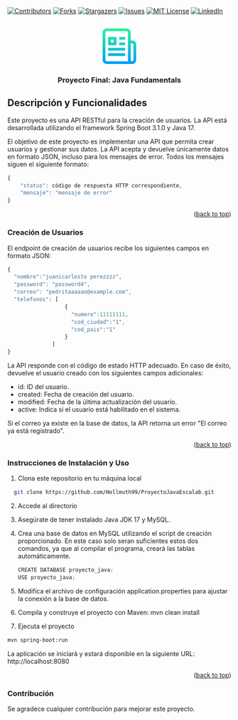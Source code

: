 <!-- Improved compatibility of back to top link: See: https://github.com/othneildrew/Best-README-Template/pull/73 -->
<a name="readme-top"></a>
<!--
*** Thanks for checking out the Best-README-Template. If you have a suggestion
*** that would make this better, please fork the repo and create a pull request
*** or simply open an issue with the tag "enhancement".
*** Don't forget to give the project a star!
*** Thanks again! Now go create something AMAZING! :D
-->



<!-- PROJECT SHIELDS -->
<!--
*** I'm using markdown "reference style" links for readability.
*** Reference links are enclosed in brackets [ ] instead of parentheses ( ).
*** See the bottom of this document for the declaration of the reference variables
*** for contributors-url, forks-url, etc. This is an optional, concise syntax you may use.
*** https://www.markdownguide.org/basic-syntax/#reference-style-links
-->
[![Contributors][contributors-shield]][contributors-url]
[![Forks][forks-shield]][forks-url]
[![Stargazers][stars-shield]][stars-url]
[![Issues][issues-shield]][issues-url]
[![MIT License][license-shield]][license-url]
[![LinkedIn][linkedin-shield]][linkedin-url]



<!-- PROJECT LOGO -->
<br />
<div align="center">
  <a href="https://github.com/othneildrew/Best-README-Template">
    <img src="logo.png" alt="Logo" width="80" height="80">
  </a>

  <h3 align="center">Proyecto Final: Java Fundamentals</h3>

 
</div>


<!-- ABOUT THE PROJECT -->
## Descripción y Funcionalidades

Este proyecto es una API RESTful para la creación de usuarios. La API está desarrollada utilizando el framework Spring Boot 3.1.0 y Java 17.

El objetivo de este proyecto es implementar una API que permita crear usuarios y gestionar sus datos. La API acepta y devuelve únicamente datos en formato JSON, incluso para los mensajes de error. Todos los mensajes siguen el siguiente formato:

```javascript
{ 
    "status": código de respuesta HTTP correspondiente, 
    "mensaje": "mensaje de error" 
}
```
<p align="right">(<a href="#readme-top">back to top</a>)</p>


### Creación de Usuarios

El endpoint de creación de usuarios recibe los siguientes campos en formato JSON:

```javascript
{ 
  "nombre":"juanicarlosto perezzzz", 
  "password": "password4", 
  "correo": "pedritaaaaao@example.com", 
  "telefonos": [ 
                  { 
                    "numero":11111111, 
                    "cod_ciudad":"1", 
                    "cod_pais":"1" 
                  }
              ] 
}
```

La API responde con el código de estado HTTP adecuado. En caso de éxito, devuelve el usuario creado con los siguientes campos adicionales:

* id: ID del usuario. 
* created: Fecha de creación del usuario.
* modified: Fecha de la última actualización del usuario. 
* active: Indica si el usuario está habilitado en el sistema.

Si el correo ya existe en la base de datos, la API retorna un error "El correo ya está registrado".


<p align="right">(<a href="#readme-top">back to top</a>)</p>




### Instrucciones de Instalación y Uso

1. Clona este repositorio en tu máquina local
 ```sh
   git clone https://github.com/Hellmuth99/ProyectoJavaEscalab.git
   ```
2. Accede al directorio
  
3. Asegúrate de tener instalado Java JDK 17 y MySQL.
4. Crea una base de datos en MySQL utilizando el script de creación proporcionado. En este caso solo seran suficientes estos dos comandos, ya que al compilar el programa, creará las tablas automáticamente. 
   ```js
   CREATE DATABASE proyecto_java; 
   USE proyecto_java;
   ```
5. Modifica el archivo de configuración application.properties para ajustar la conexión a la base de datos.
6. Compila y construye el proyecto con Maven: mvn clean install
7. Ejecuta el proyecto
 ```sh
mvn spring-boot:run
   ```

   La aplicación se iniciará y estará disponible en la siguiente URL: http://localhost:8080

   <p align="right">(<a href="#readme-top">back to top</a>)</p>

### Contribución
   Se agradece cualquier contribución para mejorar este proyecto.




<!-- MARKDOWN LINKS & IMAGES -->
<!-- https://www.markdownguide.org/basic-syntax/#reference-style-links -->
[contributors-shield]: https://img.shields.io/github/contributors/othneildrew/Best-README-Template.svg?style=for-the-badge
[contributors-url]: https://github.com/othneildrew/Best-README-Template/graphs/contributors
[forks-shield]: https://img.shields.io/github/forks/othneildrew/Best-README-Template.svg?style=for-the-badge
[forks-url]: https://github.com/othneildrew/Best-README-Template/network/members
[stars-shield]: https://img.shields.io/github/stars/othneildrew/Best-README-Template.svg?style=for-the-badge
[stars-url]: https://github.com/othneildrew/Best-README-Template/stargazers
[issues-shield]: https://img.shields.io/github/issues/othneildrew/Best-README-Template.svg?style=for-the-badge
[issues-url]: https://github.com/othneildrew/Best-README-Template/issues
[license-shield]: https://img.shields.io/github/license/othneildrew/Best-README-Template.svg?style=for-the-badge
[license-url]: https://github.com/othneildrew/Best-README-Template/blob/master/LICENSE.txt
[linkedin-shield]: https://img.shields.io/badge/-LinkedIn-black.svg?style=for-the-badge&logo=linkedin&colorB=555
[linkedin-url]: https://linkedin.com/in/othneildrew
[product-screenshot]: images/screenshot.png
[Next.js]: https://img.shields.io/badge/next.js-000000?style=for-the-badge&logo=nextdotjs&logoColor=white
[Next-url]: https://nextjs.org/
[React.js]: https://img.shields.io/badge/React-20232A?style=for-the-badge&logo=react&logoColor=61DAFB
[React-url]: https://reactjs.org/
[Vue.js]: https://img.shields.io/badge/Vue.js-35495E?style=for-the-badge&logo=vuedotjs&logoColor=4FC08D
[Vue-url]: https://vuejs.org/
[Angular.io]: https://img.shields.io/badge/Angular-DD0031?style=for-the-badge&logo=angular&logoColor=white
[Angular-url]: https://angular.io/
[Svelte.dev]: https://img.shields.io/badge/Svelte-4A4A55?style=for-the-badge&logo=svelte&logoColor=FF3E00
[Svelte-url]: https://svelte.dev/
[Laravel.com]: https://img.shields.io/badge/Laravel-FF2D20?style=for-the-badge&logo=laravel&logoColor=white
[Laravel-url]: https://laravel.com
[Bootstrap.com]: https://img.shields.io/badge/Bootstrap-563D7C?style=for-the-badge&logo=bootstrap&logoColor=white
[Bootstrap-url]: https://getbootstrap.com
[JQuery.com]: https://img.shields.io/badge/jQuery-0769AD?style=for-the-badge&logo=jquery&logoColor=white
[JQuery-url]: https://jquery.com 

